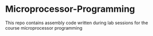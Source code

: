 # Microprocessor-Programming
This repo contains assembly code written during lab sessions for the course microprocessor programming
